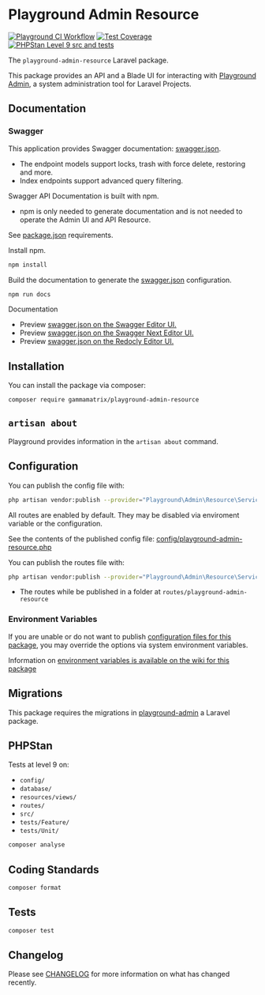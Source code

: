 # Playground Admin Resource

[![Playground CI Workflow](https://github.com/gammamatrix/playground-admin-resource/actions/workflows/ci.yml/badge.svg?branch=develop)](https://raw.githubusercontent.com/gammamatrix/playground-admin-resource/testing/develop/testdox.txt)
[![Test Coverage](https://raw.githubusercontent.com/gammamatrix/playground-admin-resource/testing/develop/coverage.svg)](tests)
[![PHPStan Level 9 src and tests](https://img.shields.io/badge/PHPStan-level%209-brightgreen)](.github/workflows/ci.yml#L120)

The `playground-admin-resource` Laravel package.

This package provides an API and a Blade UI for interacting with [Playground Admin](https://github.com/gammamatrix/playground-admin), a system administration tool for Laravel Projects.

## Documentation

### Swagger

This application provides Swagger documentation: [swagger.json](swagger.json).
- The endpoint models support locks, trash with force delete, restoring and more.
- Index endpoints support advanced query filtering.

Swagger API Documentation is built with npm.
- npm is only needed to generate documentation and is not needed to operate the Admin UI and API Resource.

See [package.json](package.json) requirements.

Install npm.

```sh
npm install
```

Build the documentation to generate the [swagger.json](swagger.json) configuration.

```sh
npm run docs
```

Documentation
- Preview [swagger.json on the Swagger Editor UI.](https://editor.swagger.io/?url=https://raw.githubusercontent.com/gammamatrix/playground-admin-resource/develop/swagger.json)
- Preview [swagger.json on the Swagger Next Editor UI.](https://editor-next.swagger.io/?url=https://raw.githubusercontent.com/gammamatrix/playground-admin-resource/develop/swagger.json)
- Preview [swagger.json on the Redocly Editor UI.](https://redocly.github.io/redoc/?url=https://raw.githubusercontent.com/gammamatrix/playground-admin-resource/develop/swagger.json)

## Installation

You can install the package via composer:

```bash
composer require gammamatrix/playground-admin-resource
```

## `artisan about`

Playground provides information in the `artisan about` command.

<!-- <img src="resources/docs/artisan-about-playground-admin-resource.png" alt="screenshot of artisan about command with Playground Admin Resource."> -->

## Configuration

You can publish the config file with:

```bash
php artisan vendor:publish --provider="Playground\Admin\Resource\ServiceProvider" --tag="playground-config"
```

All routes are enabled by default. They may be disabled via enviroment variable or the configuration.

See the contents of the published config file: [config/playground-admin-resource.php](config/playground-admin-resource.php)

You can publish the routes file with:
```bash
php artisan vendor:publish --provider="Playground\Admin\Resource\ServiceProvider" --tag="playground-routes"
```
- The routes while be published in a folder at `routes/playground-admin-resource`

### Environment Variables

If you are unable or do not want to publish [configuration files for this package](config/playground-admin-resource.php),
you may override the options via system environment variables.

Information on [environment variables is available on the wiki for this package](https://github.com/gammamatrix/playground-admin-resource/wiki/Environment-Variables)


## Migrations

This package requires the migrations in [playground-admin](https://github.com/gammamatrix/playground-admin) a Laravel package.

## PHPStan

Tests at level 9 on:
- `config/`
- `database/`
- `resources/views/`
- `routes/`
- `src/`
- `tests/Feature/`
- `tests/Unit/`

```sh
composer analyse
```

## Coding Standards

```sh
composer format
```

## Tests

```sh
composer test
```

## Changelog

Please see [CHANGELOG](CHANGELOG.md) for more information on what has changed recently.
